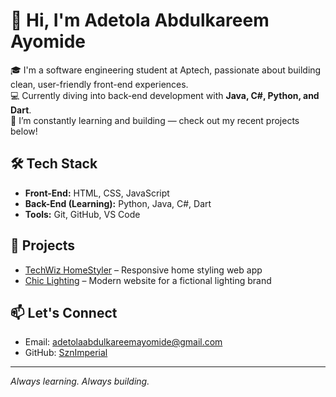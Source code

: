# 👋 Hi, I'm Adetola Abdulkareem Ayomide

🎓 I'm a software engineering student at Aptech, passionate about building clean, user-friendly front-end experiences.  
💻 Currently diving into back-end development with **Java, C#, Python, and Dart**.  
🌱 I’m constantly learning and building — check out my recent projects below!

## 🛠️ Tech Stack
- **Front-End:** HTML, CSS, JavaScript  
- **Back-End (Learning):** Python, Java, C#, Dart  
- **Tools:** Git, GitHub, VS Code

## 📂 Projects
- [TechWiz HomeStyler](link-to-repo) – Responsive home styling web app  
- [Chic Lighting](link-to-repo) – Modern website for a fictional lighting brand  

## 📫 Let's Connect
- Email: adetolaabdulkareemayomide@gmail.com  
- GitHub: [SznImperial](https://github.com/SznImperial)

---

_Always learning. Always building._

